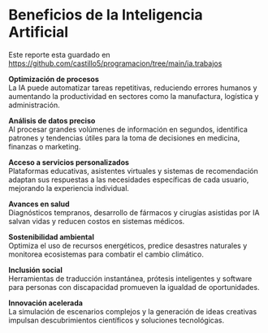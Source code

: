 # Beneficios de la Inteligencia Artificial  

Este reporte esta guardado en https://github.com/castillo5/programacion/tree/main/ia.trabajos

**Optimización de procesos**  
La IA puede automatizar tareas repetitivas, reduciendo errores humanos y aumentando la productividad en sectores como la manufactura, logística y administración.  

**Análisis de datos preciso**  
Al procesar grandes volúmenes de información en segundos, identifica patrones y tendencias útiles para la toma de decisiones en medicina, finanzas o marketing.  

**Acceso a servicios personalizados**  
Plataformas educativas, asistentes virtuales y sistemas de recomendación adaptan sus respuestas a las necesidades específicas de cada usuario, mejorando la experiencia individual.  

**Avances en salud**  
Diagnósticos tempranos, desarrollo de fármacos y cirugías asistidas por IA salvan vidas y reducen costos en sistemas médicos.  

**Sostenibilidad ambiental**  
Optimiza el uso de recursos energéticos, predice desastres naturales y monitorea ecosistemas para combatir el cambio climático.  

**Inclusión social**  
Herramientas de traducción instantánea, prótesis inteligentes y software para personas con discapacidad promueven la igualdad de oportunidades.  

**Innovación acelerada**  
La simulación de escenarios complejos y la generación de ideas creativas impulsan descubrimientos científicos y soluciones tecnológicas.  